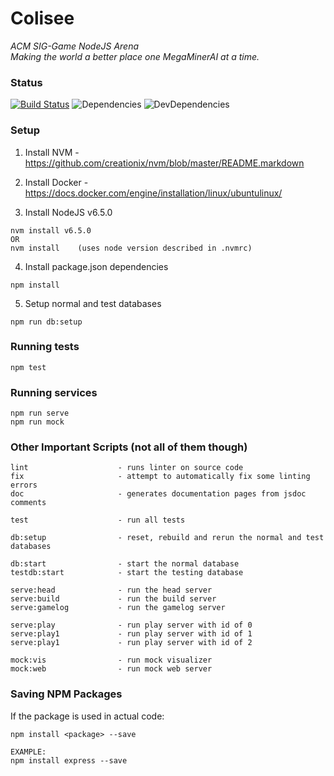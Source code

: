 # Colisee
*ACM SIG-Game NodeJS Arena*  
_Making the world a better place one MegaMinerAI at a time._

### Status
[![Build Status](https://travis-ci.org/russleyshaw/Colisee.svg?branch=master)](https://travis-ci.org/russleyshaw/Colisee) ![Dependencies](https://david-dm.org/russleyshaw/Colisee.svg) ![DevDependencies](https://img.shields.io/david/dev/russleyshaw/Colisee.svg)


### Setup
1) Install NVM - https://github.com/creationix/nvm/blob/master/README.markdown  
2) Install Docker - https://docs.docker.com/engine/installation/linux/ubuntulinux/

3) Install NodeJS v6.5.0
```
nvm install v6.5.0
OR
nvm install    (uses node version described in .nvmrc)
```

4) Install package.json dependencies
```
npm install
```

5) Setup normal and test databases
```
npm run db:setup
```

### Running tests
```
npm test
```

### Running services
```
npm run serve
npm run mock
```

### Other Important Scripts (not all of them though)
```
lint                    - runs linter on source code
fix                     - attempt to automatically fix some linting errors
doc                     - generates documentation pages from jsdoc comments

test                    - run all tests

db:setup                - reset, rebuild and rerun the normal and test databases

db:start                - start the normal database
testdb:start            - start the testing database

serve:head              - run the head server
serve:build             - run the build server
serve:gamelog           - run the gamelog server

serve:play              - run play server with id of 0
serve:play1             - run play server with id of 1
serve:play1             - run play server with id of 2

mock:vis                - run mock visualizer
mock:web                - run mock web server
```

### Saving NPM Packages
If the package is used in actual code:  
```
npm install <package> --save

EXAMPLE:
npm install express --save
```
